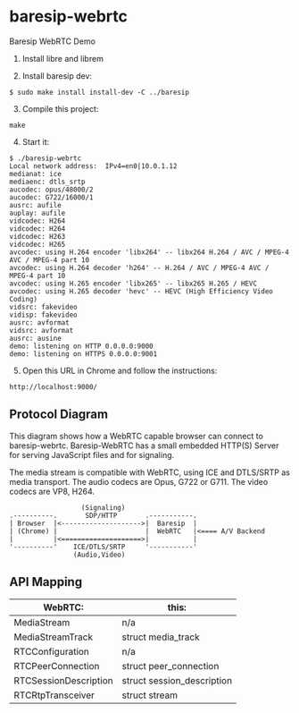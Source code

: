 # baresip-webrtc
Baresip WebRTC Demo

1. Install libre and librem

2. Install baresip dev:

`$ sudo make install install-dev -C ../baresip`

3. Compile this project:

`make`

4. Start it:

```
$ ./baresip-webrtc 
Local network address:  IPv4=en0|10.0.1.12 
medianat: ice
mediaenc: dtls_srtp
aucodec: opus/48000/2
aucodec: G722/16000/1
ausrc: aufile
auplay: aufile
vidcodec: H264
vidcodec: H264
vidcodec: H263
vidcodec: H265
avcodec: using H.264 encoder 'libx264' -- libx264 H.264 / AVC / MPEG-4 AVC / MPEG-4 part 10
avcodec: using H.264 decoder 'h264' -- H.264 / AVC / MPEG-4 AVC / MPEG-4 part 10
avcodec: using H.265 encoder 'libx265' -- libx265 H.265 / HEVC
avcodec: using H.265 decoder 'hevc' -- HEVC (High Efficiency Video Coding)
vidsrc: fakevideo
vidisp: fakevideo
ausrc: avformat
vidsrc: avformat
ausrc: ausine
demo: listening on HTTP 0.0.0.0:9000
demo: listening on HTTPS 0.0.0.0:9001
```

5. Open this URL in Chrome and follow the instructions:

`http://localhost:9000/`


## Protocol Diagram

This diagram shows how a WebRTC capable browser can connect to baresip-webrtc.
Baresip-WebRTC has a small embedded HTTP(S) Server for serving JavaScript files
and for signaling.

The media stream is compatible with WebRTC, using ICE and DTLS/SRTP as
media transport. The audio codecs are Opus, G722 or G711. The video codecs
are VP8, H264.

```
                  (Signaling)
.----------.       SDP/HTTP       .-----------.
| Browser  |<-------------------->|  Baresip  |
| (Chrome) |                      |  WebRTC   |<==== A/V Backend
|          |<====================>|           |
'----------'    ICE/DTLS/SRTP     '-----------'
                (Audio,Video)
```                
                



## API Mapping


| WebRTC:               | this:                      |
| --------------------- | -------------------------- |
| MediaStream           | n/a                        |
| MediaStreamTrack      | struct media_track         |
| RTCConfiguration      | n/a                        |
| RTCPeerConnection     | struct peer_connection     |
| RTCSessionDescription | struct session_description |
| RTCRtpTransceiver     | struct stream              |


